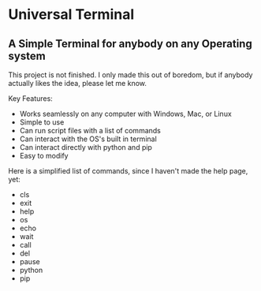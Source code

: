 # Universal Terminal
A Simple Terminal for anybody on any Operating system
-
This project is not finished. I only made this out of boredom, but if anybody actually likes the idea, please let me know.

Key Features:
- Works seamlessly on any computer with Windows, Mac, or Linux
- Simple to use
- Can run script files with a list of commands
- Can interact with the OS's built in terminal
- Can interact directly with python and pip
- Easy to modify

Here is a simplified list of commands, since I haven't made the help page, yet:
- cls
- exit
- help
- os
- echo
- wait
- call
- del
- pause
- python
- pip
